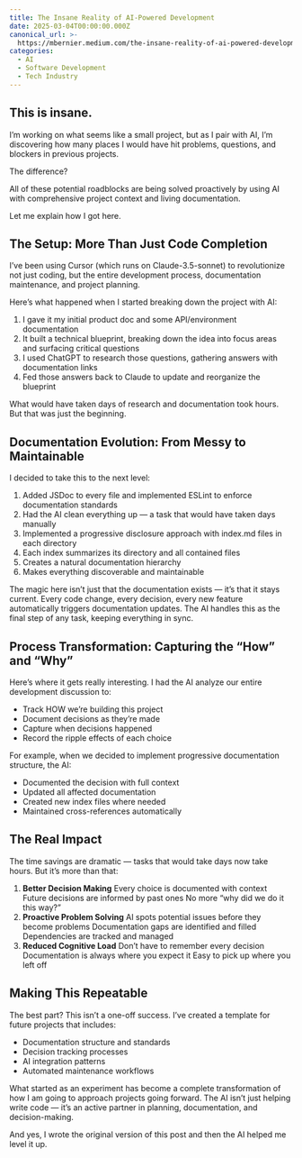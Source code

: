 ```yaml
---
title: The Insane Reality of AI-Powered Development
date: 2025-03-04T00:00:00.000Z
canonical_url: >-
  https://mbernier.medium.com/the-insane-reality-of-ai-powered-development-8ca2d111a91e
categories:
  - AI
  - Software Development
  - Tech Industry
---
```


## This is insane.
I’m working on what seems like a small project, but as I pair with AI, I’m discovering how many places I would have hit problems, questions, and blockers in previous projects.

The difference?

All of these potential roadblocks are being solved proactively by using AI with comprehensive project context and living documentation.

Let me explain how I got here.

## The Setup: More Than Just Code Completion

I’ve been using Cursor (which runs on Claude-3.5-sonnet) to revolutionize not just coding, but the entire development process, documentation maintenance, and project planning.

Here’s what happened when I started breaking down the project with AI:

1. I gave it my initial product doc and some API/environment documentation
2. It built a technical blueprint, breaking down the idea into focus areas and surfacing critical questions
3. I used ChatGPT to research those questions, gathering answers with documentation links
4. Fed those answers back to Claude to update and reorganize the blueprint

What would have taken days of research and documentation took hours. But that was just the beginning.

## Documentation Evolution: From Messy to Maintainable

I decided to take this to the next level:

1. Added JSDoc to every file and implemented ESLint to enforce documentation standards
2. Had the AI clean everything up — a task that would have taken days manually
3. Implemented a progressive disclosure approach with index.md files in each directory
4. Each index summarizes its directory and all contained files
5. Creates a natural documentation hierarchy
6. Makes everything discoverable and maintainable

The magic here isn’t just that the documentation exists — it’s that it stays current. Every code change, every decision, every new feature automatically triggers documentation updates. The AI handles this as the final step of any task, keeping everything in sync.

## Process Transformation: Capturing the “How” and “Why”
Here’s where it gets really interesting. I had the AI analyze our entire development discussion to:

- Track HOW we’re building this project
- Document decisions as they’re made
- Capture when decisions happened
- Record the ripple effects of each choice

For example, when we decided to implement progressive documentation structure, the AI:

- Documented the decision with full context
- Updated all affected documentation
- Created new index files where needed
- Maintained cross-references automatically

## The Real Impact

The time savings are dramatic — tasks that would take days now take hours. But it’s more than that:

1. **Better Decision Making**
Every choice is documented with context
Future decisions are informed by past ones
No more “why did we do it this way?”
2. **Proactive Problem Solving**
AI spots potential issues before they become problems
Documentation gaps are identified and filled
Dependencies are tracked and managed
3. **Reduced Cognitive Load**
Don’t have to remember every decision
Documentation is always where you expect it
Easy to pick up where you left off

## Making This Repeatable

The best part? This isn’t a one-off success. I’ve created a template for future projects that includes:

- Documentation structure and standards
- Decision tracking processes
- AI integration patterns
- Automated maintenance workflows

What started as an experiment has become a complete transformation of how I am going to approach projects going forward. The AI isn’t just helping write code — it’s an active partner in planning, documentation, and decision-making.

And yes, I wrote the original version of this post and then the AI helped me level it up.
